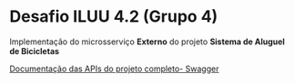 # Desafio ILUU 4.2 (Grupo 4)

Implementação do microsserviço **Externo** do projeto **Sistema de Aluguel de Bicicletas**

[Documentação das APIs do projeto completo- Swagger](https://app.swaggerhub.com/apis/pasemes/sistema-de_controle_de_bicicletario2/1#/Externo/post_validaCartaoDeCredito)
